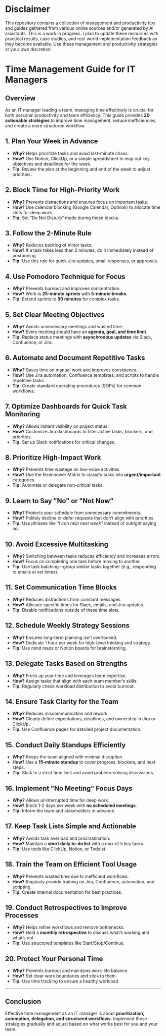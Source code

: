 # Disclaimer
This repository contains a collection of management and productivity tips and guides gathered from various online sources and/or generated by AI assistants.
This is a work in progress. I plan to update these resources with practical results, case studies, and real-world implementation feedback as they become available.
Use these management and productivity strategies at your own discretion.

# Time Management Guide for IT Managers

## Overview
As an IT manager leading a team, managing time effectively is crucial for both personal productivity and team efficiency. This guide provides **20 actionable strategies** to improve time management, reduce inefficiencies, and create a more structured workflow.

## 1. Plan Your Week in Advance
- **Why?** Helps prioritize tasks and avoid last-minute chaos.
- **How?** Use Notion, ClickUp, or a simple spreadsheet to map out key objectives and deadlines for the week.
- **Tip:** Review the plan at the beginning and end of the week to adjust priorities.

## 2. Block Time for High-Priority Work
- **Why?** Prevents distractions and ensures focus on important tasks.
- **How?** Use calendar blocking (Google Calendar, Outlook) to allocate time slots for deep work.
- **Tip:** Set “Do Not Disturb” mode during these blocks.

## 3. Follow the 2-Minute Rule
- **Why?** Reduces backlog of minor tasks.
- **How?** If a task takes less than 2 minutes, do it immediately instead of postponing.
- **Tip:** Use this rule for quick Jira updates, email responses, or approvals.

## 4. Use Pomodoro Technique for Focus
- **Why?** Prevents burnout and improves concentration.
- **How?** Work in **25-minute sprints** with **5-minute breaks**.
- **Tip:** Extend sprints to **50 minutes** for complex tasks.

## 5. Set Clear Meeting Objectives
- **Why?** Avoids unnecessary meetings and wasted time.
- **How?** Every meeting should have an **agenda, goal, and time limit**.
- **Tip:** Replace status meetings with **asynchronous updates** via Slack, Confluence, or Jira.

## 6. Automate and Document Repetitive Tasks
- **Why?** Saves time on manual work and improves consistency.
- **How?** Use Jira automation, Confluence templates, and scripts to handle repetitive tasks.
- **Tip:** Create standard operating procedures (SOPs) for common workflows.

## 7. Optimize Dashboards for Quick Task Monitoring
- **Why?** Allows instant visibility on project status.
- **How?** Customize Jira dashboards to filter active tasks, blockers, and priorities.
- **Tip:** Set up Slack notifications for critical changes.

## 8. Prioritize High-Impact Work
- **Why?** Prevents time wastage on low-value activities.
- **How?** Use the Eisenhower Matrix to classify tasks into **urgent/important** categories.
- **Tip:** Automate or delegate non-critical tasks.

## 9. Learn to Say "No" or "Not Now"
- **Why?** Protects your schedule from unnecessary commitments.
- **How?** Politely decline or defer requests that don’t align with priorities.
- **Tip:** Use phrases like *"I can help next week"* instead of outright saying no.

## 10. Avoid Excessive Multitasking
- **Why?** Switching between tasks reduces efficiency and increases errors.
- **How?** Focus on completing one task before moving to another.
- **Tip:** Use task batching—group similar tasks together (e.g., responding to emails at set times).

## 11. Set Communication Time Blocks
- **Why?** Reduces distractions from constant messages.
- **How?** Allocate specific times for Slack, emails, and Jira updates.
- **Tip:** Disable notifications outside of these time slots.

## 12. Schedule Weekly Strategy Sessions
- **Why?** Ensures long-term planning isn’t overlooked.
- **How?** Dedicate 1 hour per week for high-level thinking and strategy.
- **Tip:** Use mind maps or Notion boards for brainstorming.

## 13. Delegate Tasks Based on Strengths
- **Why?** Frees up your time and leverages team expertise.
- **How?** Assign tasks that align with each team member’s skills.
- **Tip:** Regularly check workload distribution to avoid burnout.

## 14. Ensure Task Clarity for the Team
- **Why?** Reduces miscommunication and rework.
- **How?** Clearly define expectations, deadlines, and ownership in Jira or ClickUp.
- **Tip:** Use Confluence pages for detailed project documentation.

## 15. Conduct Daily Standups Efficiently
- **Why?** Keeps the team aligned with minimal disruption.
- **How?** Use a **15-minute standup** to cover progress, blockers, and next steps.
- **Tip:** Stick to a strict time limit and avoid problem-solving discussions.

## 16. Implement "No Meeting" Focus Days
- **Why?** Allows uninterrupted time for deep work.
- **How?** Block 1-2 days per week with **no scheduled meetings**.
- **Tip:** Inform the team and stakeholders in advance.

## 17. Keep Task Lists Simple and Actionable
- **Why?** Avoids task overload and procrastination.
- **How?** Maintain a **short daily to-do list** with a max of 5 key tasks.
- **Tip:** Use tools like ClickUp, Notion, or Todoist.

## 18. Train the Team on Efficient Tool Usage
- **Why?** Prevents wasted time due to inefficient workflows.
- **How?** Regularly provide training on Jira, Confluence, automation, and scripting.
- **Tip:** Create internal documentation for best practices.

## 19. Conduct Retrospectives to Improve Processes
- **Why?** Helps refine workflows and remove bottlenecks.
- **How?** Hold a **monthly retrospective** to discuss what’s working and what’s not.
- **Tip:** Use structured templates like Start/Stop/Continue.

## 20. Protect Your Personal Time
- **Why?** Prevents burnout and maintains work-life balance.
- **How?** Set clear work boundaries and stick to them.
- **Tip:** Use time tracking to ensure a healthy workload.

---

## Conclusion
Effective time management as an IT manager is about **prioritization, automation, delegation, and structured workflows**. Implement these strategies gradually and adjust based on what works best for you and your team.
